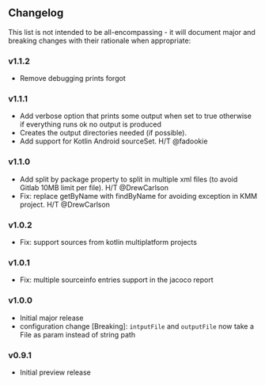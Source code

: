<h2 class="github">Changelog</h2>

This list is not intended to be all-encompassing - it will document major and breaking changes with their rationale when appropriate:

### v1.1.2
- Remove debugging prints forgot
 
### v1.1.1
- Add verbose option that prints some output when set to true otherwise if everything runs ok no output is produced
- Creates the output directories needed (if possible).
- Add support for Kotlin Android sourceSet. H/T @fadookie

### v1.1.0
- Add split by package property to split in multiple xml files (to avoid Gitlab 10MB limit per file). H/T @DrewCarlson
- Fix: replace getByName with findByName for avoiding exception in KMM project. H/T @DrewCarlson

### v1.0.2
- Fix: support sources from kotlin multiplatform projects

### v1.0.1
- Fix: multiple sourceinfo entries support in the jacoco report
 
### v1.0.0
- Initial major release
- configuration change  [Breaking]: `intputFile` and `outputFile` now take a File as param instead of string path

### v0.9.1
- Initial preview release

